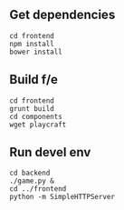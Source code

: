 
Get dependencies
----------------
    cd frontend
    npm install
    bower install

Build f/e
---------
    cd frontend
    grunt build
    cd components
    wget playcraft

Run devel env
-------------
    cd backend
    ./game.py &
    cd ../frontend
    python -m SimpleHTTPServer    



